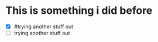 # This is something i did before

- [x] #trying another stuff out                
- [ ] trying another stuff out                